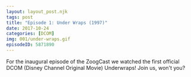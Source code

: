 ```yaml
---
layout: layout_post.njk
tags: post
title: "Episode 1: Under Wraps (1997)"
date: 2017-10-24
categories: [DCOM]
img: 001/under-wraps.gif
episodeID: 5871890
---
```


For the inaugural episode of the ZoogCast we watched the first official DCOM
(Disney Channel Original Movie) Underwraps! Join us, won't you?
